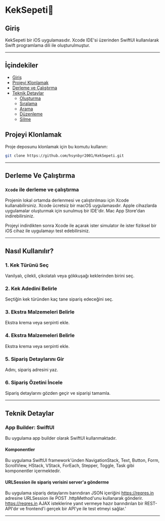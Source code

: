#  KekSepeti🧁

## Giriş

KekSepeti bir iOS uygulamasıdır. Xcode IDE'si üzerinden SwiftUI kullanılarak Swift programlama dili ile oluşturulmuştur. 

---

## İçindekiler
- [Giriş](#giriş)
- [Projeyi Klonlamak](#projeyi-klonlamak)
- [Derleme ve Çalıştırma](#derleme-ve-çalıştırma)
- [Teknik Detaylar](#teknik-detaylar)
  - [Oluşturma](#oluşturma) 
  - [Sıralama](#sıralama)
  - [Arama](#arama)
  - [Düzenleme](#düzenleme)
  - [Silme](#silme)


## Projeyi Klonlamak

Proje deposunu klonlamak için bu komutu kullanın:
```bash
git clone https://github.com/hsynbyr2001/KekSepeti.git
```

---

## Derleme Ve Çalıştırma

### `Xcode` ile derleme ve çalıştırma
Projenin lokal ortamda derlenmesi ve çalıştırılması için Xcode kullanabilirsiniz. Xcode ücretsiz bir macOS uygulamasıdır. Apple cihazlarda uygulamalar oluşturmak için sunulmuş bir IDE'dir. Mac App Store'dan indirebilirsiniz.

Projeyi indirdikten sonra Xcode ile açarak ister simulator ile ister fiziksel bir iOS cihaz ile uygulamayı test edebilirsiniz.

---

## Nasıl Kullanılır?
### 1. Kek Türünü Seç
Vanilyalı, çilekli, çikolatalı veya gökkuşağı keklerinden birini seç. 

### 2. Kek Adedini Belirle
Seçtiğin kek türünden kaç tane sipariş edeceğini seç.

### 3. Ekstra Malzemeleri Belirle
Ekstra krema veya serpinti ekle.

### 4. Ekstra Malzemeleri Belirle
Ekstra krema veya serpinti ekle.

### 5. Sipariş Detaylarını Gir
Adını, sipariş adresini yaz.

### 6. Sipariş Özetini İncele
Sipariş detaylarını gözden geçir ve siparişi tamamla.

---

## Teknik Detaylar
### App Builder: SwiftUI
Bu uygulama app builder olarak SwiftUI kullanmaktadır.

#### Komponentler
Bu uygulama SwiftUI framework'ünden NavigationStack, Text, Button, Form, ScrollView, HStack, VStack, ForEach, Stepper, Toggle, Task gibi komponentler içermektedir.

#### URLSession ile sipariş verisini server'a gönderme
Bu uygulama sipariş detaylarını barındıran JSON içeriğini https://reqres.in adresine URLSession ile POST .httpMethod'unu kullanarak gönderir. https://reqres.in AJAX isteklerine yanıt vermeye hazır barındırılan bir REST-API'dır ve frontend'i gerçek bir API'ye ile test etmeyi sağlar.'

---

